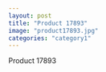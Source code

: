 ```yaml
---
layout: post
title: "Product 17893"
image: "product17893.jpg"
categories: "category1"
---
```

Product 17893
